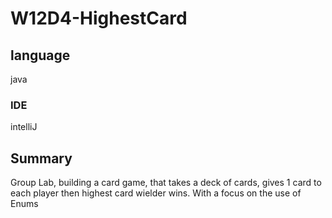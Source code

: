 # W12D4-HighestCard
## language

java

### IDE

intelliJ

## Summary

Group Lab, building a card game, that takes a deck of cards, gives 1 card to each player then highest card wielder wins. With a focus on the use of Enums
